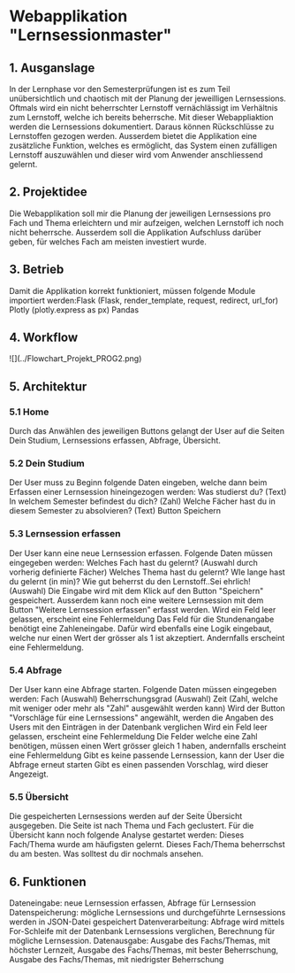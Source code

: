 <h1>Webapplikation "Lernsessionmaster"</h1>
<h2>1. Ausganslage</h2>
In der Lernphase vor den Semesterprüfungen ist es zum Teil unübersichtlich und chaotisch mit der Planung der jeweilligen Lernsessions. Oftmals  wird ein nicht beherrschter Lernstoff vernächlässigt im Verhältnis zum Lernstoff, welche ich bereits beherrsche.
Mit dieser Webappliaktion werden die Lernsessions dokumentiert. Daraus können Rückschlüsse zu Lernstoffen gezogen werden. Ausserdem bietet die Applikation eine zusätzliche Funktion, welches es ermöglicht, das System einen zufälligen Lernstoff auszuwählen und dieser wird vom Anwender anschliessend gelernt. 

<h2>2. Projektidee</h2>
Die Webapplikation soll mir die Planung der jeweiligen Lernsessions pro Fach und Thema erleichtern und mir aufzeigen, welchen Lernstoff ich noch nicht beherrsche. Ausserdem soll die Applikation Aufschluss darüber geben, für welches Fach am meisten investiert wurde.

<h2>3. Betrieb</h2>
Damit die Applikation korrekt funktioniert, müssen folgende Module importiert werden:Flask (Flask, render_template, request, redirect, url_for)
Plotly (plotly.express as px)
Pandas

<h2>4. Workflow</h2>
![](../Flowchart_Projekt_PROG2.png)

<h2>5. Architektur</h2>
<h3>5.1 Home</h3>
Durch das Anwählen des jeweiligen Buttons gelangt der User auf die Seiten Dein Studium, Lernsessions erfassen, Abfrage, Übersicht.
<h3>5.2 Dein Studium</h3>
Der User muss zu Beginn folgende Daten eingeben, welche dann beim Erfassen einer Lernsession hineingezogen werden: 
Was studierst du? (Text)
In welchem Semester befindest du dich? (Zahl)
Welche Fächer hast du in diesem Semester zu absolvieren? (Text)
Button Speichern
<h3>5.3 Lernsession erfassen</h3>
Der User kann eine neue Lernsession erfassen. Folgende Daten müssen eingegeben werden:
Welches Fach hast du gelernt? (Auswahl durch vorherig definierte Fächer)
Welches Thema hast du gelernt?
WIe lange hast du gelernt (in min)?
Wie gut beherrst du den Lernstoff..Sei ehrlich! (Auswahl)
Die Eingabe wird mit dem Klick auf den Button "Speichern" gespeichert. Ausserdem kann noch eine weitere Lernsession mit dem Button "Weitere Lernsession erfassen" erfasst werden.
Wird ein Feld leer gelassen, erscheint eine Fehlermeldung
Das Feld für die Stundenangabe benötigt eine Zahleneingabe. Dafür wird ebenfalls eine Logik eingebaut, welche nur einen Wert der grösser als 1 ist akzeptiert. Andernfalls erscheint eine Fehlermeldung.
<h3>5.4 Abfrage</h3>
Der User kann eine Abfrage starten. Folgende Daten müssen eingegeben werden:
Fach (Auswahl)
Beherrschungsgrad (Auswahl)
Zeit (Zahl, welche mit weniger oder mehr als "Zahl" ausgewählt werden kann)
Wird der Button "Vorschläge für eine Lernsessions" angewählt, werden die Angaben des Users mit den Einträgen in der Datenbank verglichen
Wird ein Feld leer gelassen, erscheint eine Fehlermeldung
Die Felder welche eine Zahl benötigen, müssen einen Wert grösser gleich 1 haben, andernfalls erscheint eine Fehlermeldung
Gibt es keine passende Lernsession, kann der User die Abfrage erneut starten
Gibt es einen passenden Vorschlag, wird dieser Angezeigt.
<h3>5.5 Übersicht</h3>
Die gespeicherten Lernsessions werden auf der Seite Übersicht ausgegeben. Die Seite ist nach Thema und Fach geclustert.
Für die Übersicht kann noch folgende Analyse gestartet werden:
Dieses Fach/Thema wurde am häufigsten gelernt.
Dieses Fach/Thema beherrschst du am besten.
Was solltest du dir nochmals ansehen.
<h2>6. Funktionen</h2>
Dateneingabe: neue Lernsession erfassen, Abfrage für Lernsession
Datenspeicherung: mögliche Lernsessions und durchgeführte Lernsessions werden in JSON-Datei gespeichert
Datenverarbeitung: Abfrage wird mittels For-Schleife mit der Datenbank Lernsessions verglichen, Berechnung für mögliche Lernsession.
Datenausgabe: Ausgabe des Fachs/Themas, mit höchster Lernzeit, Ausgabe des Fachs/Themas, mit bester Beherrschung, Ausgabe des Fachs/Themas, mit niedrigster Beherrschung